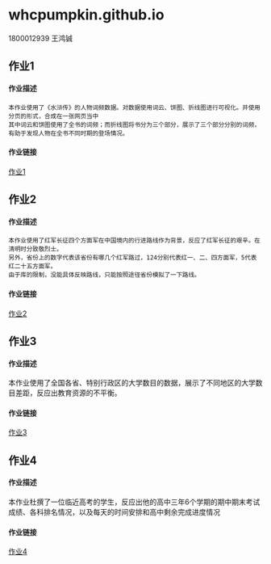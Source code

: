 # whcpumpkin.github.io
1800012939 王鸿铖
 ## 作业1
 #### 作业描述
    本作业使用了《水浒传》的人物词频数据。对数据使用词云、饼图、折线图进行可视化。并使用分页的形式，合成在一张网页当中
    其中词云和饼图使用了全书的词频；而折线图将书分为三个部分，展示了三个部分分别的词频，有助于发现人物在全书不同时期的登场情况。
#### 作业链接
   [作业1](https://whcpumpkin.github.io/tab_base.html)

## 作业2
#### 作业描述
    本作业使用了红军长征四个方面军在中国境内的行进路线作为背景，反应了红军长征的艰辛。在清明时分致敬烈士。
    另外，省份上的数字代表该省份有哪几个红军路过，124分别代表红一、二、四方面军，5代表红二十五方面军。
    由于库的限制，没能具体反映路线，只能按照途径省份模拟了一下路线。
#### 作业链接
   [作业2](https://whcpumpkin.github.io/geo_lines_background.html)

## 作业3
#### 作业描述
   本作业使用了全国各省、特别行政区的大学数目的数据，展示了不同地区的大学数目差距，反应出教育资源的不平衡。
#### 作业链接
   [作业3](https://whcpumpkin.github.io/map_unv_num.html)

## 作业4
#### 作业描述
   本作业杜撰了一位临近高考的学生，反应出他的高中三年6个学期的期中期末考试成绩、各科排名情况，以及每天的时间安排和高中剩余完成进度情况
#### 作业链接
   [作业4](https://whcpumpkin.github.io/page_draggable_layout.html)

